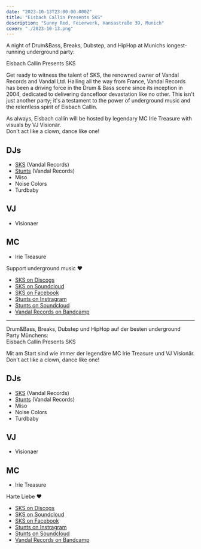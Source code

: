 ```yaml
---
date: "2023-10-13T23:00:00.000Z"
title: "Eisbach Callin Presents SKS"
description: "Sunny Red, Feierwerk, Hansastraße 39, Munich"
cover: "./2023-10-13.png"
---
```


A night of Drum&Bass, Breaks, Dubstep, and HipHop at Munichs longest-running underground party:

Eisbach Callin Presents SKS

Get ready to witness the talent of SKS, the renowned owner of Vandal Records and Vandal Ltd. Hailing all the way from France, Vandal Records has been a driving force in the Drum & Bass scene since its inception in 2004, dedicated to delivering dancefloor devastation like no other. This isn't just another party; it's a testament to the power of underground music and the relentless spirit of Eisbach Callin.

As always, Eisbach callin will be hosted by legendary MC Irie Treasure with visuals by VJ Visionär.  
Don't act like a clown, dance like one!

## DJs

- [SKS](https://soundcloud.com/sksvandal) (Vandal Records)
- [Stunts](https://soundcloud.com/stuntmandnb) (Vandal Records)
- Miso
- Noise Colors
- Turdbaby

## VJ

- Visionaer

## MC

- Irie Treasure

Support underground music ❤️

- [SKS on Discogs](https://www.discogs.com/artist/279501-DJ-Sks)
- [SKS on Soundcloud](https://soundcloud.com/sksvandal)
- [SKS on Facebook](https://www.facebook.com/SKSVandal)
- [Stunts on Instragram](https://instagram.com/__s_t_u_n_t_s__)
- [Stunts on Soundcloud](https://soundcloud.com/stuntmandnb)
- [Vandal Records on Bandcamp](https://vandalrecords.bandcamp.com/)

---

Drum&Bass, Breaks, Dubstep und HipHop auf der besten underground Party Münchens:  
Eisbach Callin Presents SKS

Mit am Start sind wie immer der legendäre MC Irie Treasure und VJ Visionär.  
Don't act like a clown, dance like one!

## DJs

- [SKS](https://soundcloud.com/sksvandal) (Vandal Records)
- [Stunts](https://soundcloud.com/stuntmandnb) (Vandal Records)
- Miso
- Noise Colors
- Turdbaby

## VJ

- Visionaer

## MC

- Irie Treasure

Harte Liebe ❤️

- [SKS on Discogs](https://www.discogs.com/artist/279501-DJ-Sks)
- [SKS on Soundcloud](https://soundcloud.com/sksvandal)
- [SKS on Facebook](https://www.facebook.com/SKSVandal)
- [Stunts on Instragram](https://instagram.com/__s_t_u_n_t_s__)
- [Stunts on Soundcloud](https://soundcloud.com/stuntmandnb)
- [Vandal Records on Bandcamp](https://vandalrecords.bandcamp.com/)
